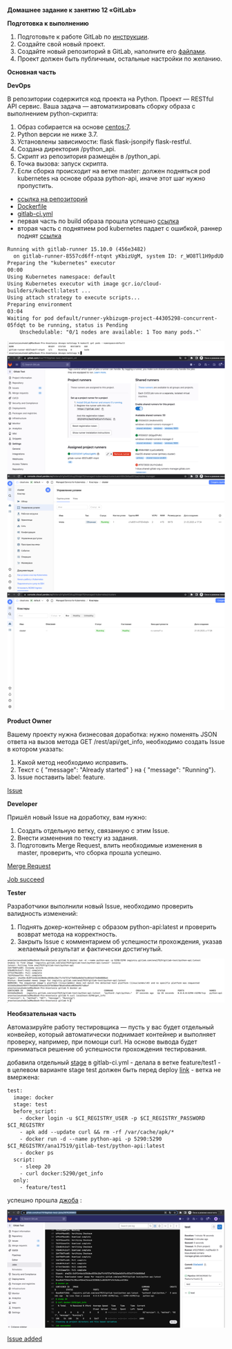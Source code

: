 **Домашнее задание к занятию 12 «GitLab»**

**Подготовка к выполнению**

1. Подготовьте к работе GitLab по [инструкции](https://cloud.yandex.ru/docs/tutorials/infrastructure-management/gitlab-containers).
2. Создайте свой новый проект.
3. Создайте новый репозиторий в GitLab, наполните его [файлами](https://github.com/netology-code/mnt-homeworks/tree/MNT-video/09-ci-06-gitlab/repository).
4. Проект должен быть публичным, остальные настройки по желанию.

**Основная часть**

**DevOps**

В репозитории содержится код проекта на Python. Проект — RESTful API сервис. 
Ваша задача — автоматизировать сборку образа с выполнением python-скрипта:

1. Образ собирается на основе [centos:7](https://hub.docker.com/_/centos?tab=tags&page=1&ordering=last_updated).
2. Python версии не ниже 3.7.
3. Установлены зависимости: flask flask-jsonpify flask-restful.
4. Создана директория /python_api.
5. Скрипт из репозитория размещён в /python_api.
6. Точка вызова: запуск скрипта.
7. Если сборка происходит на ветке master: должен подняться pod kubernetes на основе образа python-api, 
иначе этот шаг нужно пропустить.

* [ссылка на репозиторий](https://gitlab.com/Ana17519/gitlab-test/-/tree/main)
* [Dockerfile](https://gitlab.com/Ana17519/gitlab-test/-/blob/main/Dockerfile)
* [gitlab-ci.yml](https://gitlab.com/Ana17519/gitlab-test/-/blob/main/.gitlab-ci.yml)
* первая часть по build образа прошла успешно [ссылка](https://gitlab.com/Ana17519/gitlab-test/-/jobs/3975200282)
* вторая часть с поднятием pod kubernetes падает с ошибкой, раннер поднят [ссылка](https://gitlab.com/Ana17519/gitlab-test/-/jobs/3975200282)

```
Running with gitlab-runner 15.10.0 (456e3482)
  on gitlab-runner-8557cd6ff-ntqnt yKbizUgM, system ID: r_WO8Tl1H9pdUD
Preparing the "kubernetes" executor
00:00
Using Kubernetes namespace: default
Using Kubernetes executor with image gcr.io/cloud-builders/kubectl:latest ...
Using attach strategy to execute scripts...
Preparing environment
03:04
Waiting for pod default/runner-ykbizugm-project-44305298-concurrent-05fdqt to be running, status is Pending
	Unschedulable: "0/1 nodes are available: 1 Too many pods."`
```

![img.png](img259.png)
![img.png](img260.png)
![img.png](img261.png)
![img.png](img262.png)

**Product Owner**

Вашему проекту нужна бизнесовая доработка: нужно поменять JSON ответа на вызов метода 
GET /rest/api/get_info, необходимо создать Issue в котором указать:

1. Какой метод необходимо исправить.
2. Текст с { "message": "Already started" } на { "message": "Running"}.
3. Issue поставить label: feature.

[Issue](https://gitlab.com/Ana17519/gitlab-test/-/issues/1)

**Developer**

Пришёл новый Issue на доработку, вам нужно:

1. Создать отдельную ветку, связанную с этим Issue.
2. Внести изменения по тексту из задания.
3. Подготовить Merge Request, влить необходимые изменения в master, проверить, что сборка прошла успешно.

[Merge Request](https://gitlab.com/Ana17519/gitlab-test/-/merge_requests/1)

[Job succeed](https://gitlab.com/Ana17519/gitlab-test/-/jobs/3975840299) 

**Tester**

Разработчики выполнили новый Issue, необходимо проверить валидность изменений:

1. Поднять докер-контейнер с образом python-api:latest и проверить возврат метода на корректность.
2. Закрыть Issue с комментарием об успешности прохождения, указав желаемый результат и фактически достигнутый.

![img.png](img263.png)


**Необязательная часть**

Автомазируйте работу тестировщика — пусть у вас будет отдельный конвейер, который автоматически 
поднимает контейнер и выполняет проверку, например, при помощи curl. 
На основе вывода будет приниматься решение об успешности прохождения тестирования.

добавила отдельный [stage](https://gitlab.com/Ana17519/gitlab-test/-/blob/feature/test1/.gitlab-ci.yml) в gitlab-ci.yml - 
делала в ветке feature/test1 - в целевом варианте stage test должен быть перед deploy 
[link](https://gitlab.com/Ana17519/gitlab-test/-/pipelines/813638936) - ветка не вмержена:

```
test:
  image: docker
  stage: test
  before_script:
    - docker login -u $CI_REGISTRY_USER -p $CI_REGISTRY_PASSWORD $CI_REGISTRY
    - apk add --update curl && rm -rf /var/cache/apk/*
    - docker run -d --name python-api -p 5290:5290 $CI_REGISTRY/ana17519/gitlab-test/python-api:latest  
    - docker ps
  script:
    - sleep 20
    - curl docker:5290/get_info
  only:
    - feature/test1
```

успешно прошла [джоба](https://gitlab.com/Ana17519/gitlab-test/-/jobs/3976289863) :

![img.png](img264.png)

[Issue added ](https://gitlab.com/Ana17519/gitlab-test/-/issues/1)
